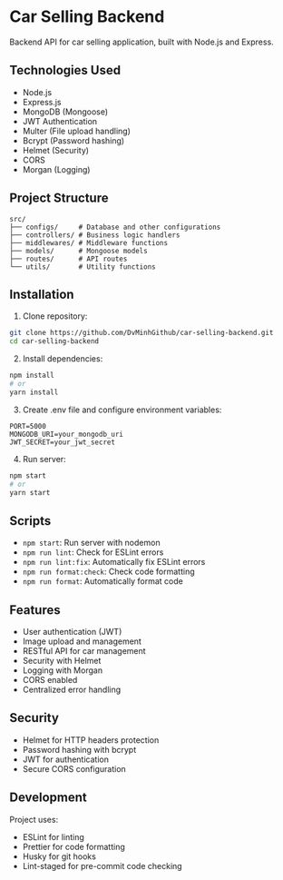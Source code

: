 # Car Selling Backend

Backend API for car selling application, built with Node.js and Express.

## Technologies Used

- Node.js
- Express.js
- MongoDB (Mongoose)
- JWT Authentication
- Multer (File upload handling)
- Bcrypt (Password hashing)
- Helmet (Security)
- CORS
- Morgan (Logging)

## Project Structure

```
src/
├── configs/     # Database and other configurations
├── controllers/ # Business logic handlers
├── middlewares/ # Middleware functions
├── models/      # Mongoose models
├── routes/      # API routes
└── utils/       # Utility functions
```

## Installation

1. Clone repository:

```bash
git clone https://github.com/DvMinhGithub/car-selling-backend.git
cd car-selling-backend
```

2. Install dependencies:

```bash
npm install
# or
yarn install
```

3. Create .env file and configure environment variables:

```env
PORT=5000
MONGODB_URI=your_mongodb_uri
JWT_SECRET=your_jwt_secret
```

4. Run server:

```bash
npm start
# or
yarn start
```

## Scripts

- `npm start`: Run server with nodemon
- `npm run lint`: Check for ESLint errors
- `npm run lint:fix`: Automatically fix ESLint errors
- `npm run format:check`: Check code formatting
- `npm run format`: Automatically format code

## Features

- User authentication (JWT)
- Image upload and management
- RESTful API for car management
- Security with Helmet
- Logging with Morgan
- CORS enabled
- Centralized error handling

## Security

- Helmet for HTTP headers protection
- Password hashing with bcrypt
- JWT for authentication
- Secure CORS configuration

## Development

Project uses:

- ESLint for linting
- Prettier for code formatting
- Husky for git hooks
- Lint-staged for pre-commit code checking
